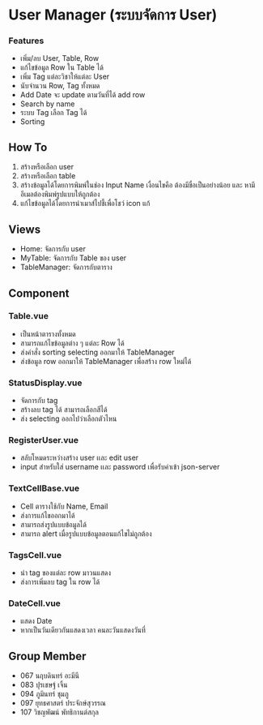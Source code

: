 # User Manager (ระบบจัดการ User)
### Features
- เพิ่ม/ลบ User, Table, Row
- แก้ไขข้อมูล Row ใน Table ได้
- เพิ่ม Tag แต่ละวิชาให้แต่ละ User
- นับจำนวน Row, Tag ทั้งหมด
- Add Date จะ update ตามวันที่ได้ add row
- Search by name
- ระบบ Tag เลือก Tag ได้
- Sorting


## How To 
1. สร้างหรือเลือก user
2. สร้างหรือเลือก table
3. สร้างข้อมูลได้โดยการพิมพ์ในช่อง Input Name เงื่อนไขคือ ต้องมีขื่อเป็นอย่างน้อย และ หามีอีเมลต้องพิมพ์รูปแบบให้ถูกต้อง
4. แก้ไขข้อมูลได้โดยการนำเมาส์ไปชี้เพื่อโชว์ icon แก้

## Views
- Home: จัดการกับ user
- MyTable: จัดการกับ Table ของ user
- TableManager: จัดการกับตาราง

## Component
### Table.vue
- เป็นหน้าตารางทั้งหมด
- สามารถแก้ไขข้อมูลต่าง ๆ แต่ละ Row ได้
- ส่งคำสั่ง sorting selecting ออกมาให้ TableManager
- ส่งข้อมูล row ออกมาให้ TableManager เพื่อสร้าง row ใหม่ได้
### StatusDisplay.vue
- จัดการกับ tag
- สร้างลบ tag ได้ สามารถเลือกสีได้
- ส่ง selecting ออกไปว่าเลือกตัวไหน
### RegisterUser.vue
- สลับโหมดระหว่างสร้าง user เเละ edit user
- input สำหรับใส่ username เเละ password เพื่อรับค่าเข้า json-server
### TextCellBase.vue
- Cell ตารางใช้กับ Name, Email
- ส่งการแก้ไขออกมาได้
- สามารถส่งรูปแบบข้อมูลได้
- สามารถ alert เมื่อรูปแบบข้อมูลตอนแก้ไขไม่ถูกต้อง

### TagsCell.vue
- นำ tag ของแต่ละ row มาวนแสดง
- ส่งการเพิ่มลบ tag ใน row ได้

### DateCell.vue
- แสดง Date
- หากเป็นวันเดียวกันแสดงเวลา คนละวันแสดงวันที่

## Group Member
- 067 นฤบดินทร์ อะมีนี 
- 083 ปุรเชษฐ์ เจิ้น
- 094 ภูมินทร์ ชุมภู
- 097 ยุทธศาสตร์ ประจักษ์สุวรรณ
- 107 วิชญพัฒน์ พัทธิกานต์สกุล
